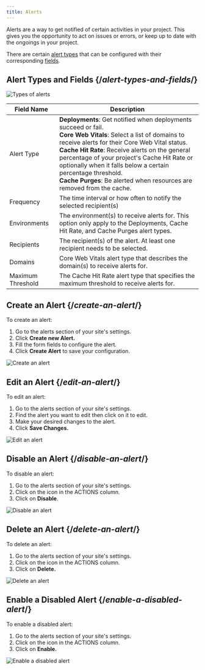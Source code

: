 ```yaml
---
title: Alerts
---
```


Alerts are a way to get notified of certain activities in your project.
This gives you the opportunity to act on issues or errors, or keep up to date with the ongoings in your project.

There are certain [alert types](#alert-types) that can be configured with their corresponding [fields](#fields).

## Alert Types and Fields {/*alert-types-and-fields*/}

![Types of alerts](/images/alerts/alert-types-fields.png)

| Field Name        | Description |
| ----------------- | ----------- |
| Alert Type        | **Deployments**: Get notified when deployments succeed or fail. <br/> **Core Web Vitals**: Select a list of domains to receive alerts for their Core Web Vital status. <br/> **Cache Hit Rate**: Receive alerts on the general percentage of your project's Cache Hit Rate or optionally when it falls below a certain percentage threshold. <br/> **Cache Purges**: Be alerted when resources are removed from the cache. |
| Frequency         | The time interval or how often to notify the selected recipient(s) |
| Environments      | The environment(s) to receive alerts for. This option only apply to the Deployments, Cache Hit Rate, and Cache Purges alert types. |
| Recipients        | The recipient(s) of the alert. At least one recipient needs to be selected. |
| Domains           | Core Web Vitals alert type that describes the domain(s) to receive alerts for. |
| Maximum Threshold | The Cache Hit Rate alert type that specifies the maximum threshold to receive alerts for.|

## Create an Alert {/*create-an-alert*/}

To create an alert:

1. Go to the alerts section of your site's settings.
2. Click **Create new Alert.**
3. Fill the form fields to configure the alert.
4. Click **Create Alert** to save your configuration.

![Create an alert](/images/alerts/create-alert.png)

## Edit an Alert {/*edit-an-alert*/}

To edit an alert:

1. Go to the alerts section of your site's settings.
2. Find the alert you want to edit then click on it to edit.
3. Make your desired changes to the alert.
4. Click **Save Changes.**

![Edit an alert](/images/alerts/edit-alert.png)

## Disable an Alert {/*disable-an-alert*/}

To disable an alert:

1. Go to the alerts section of your site's settings.
2. Click on the <GoKebabVertical className="inline-icon"/> icon in the ACTIONS column.
3. Click on **Disable**.

![Disable an alert](/images/alerts/disable-delete-alert.png)

## Delete an Alert {/*delete-an-alert*/}

To delete an alert:

1. Go to the alerts section of your site's settings.
2. Click on the <GoKebabVertical className="inline-icon"/> icon in the ACTIONS column.
3. Click on **Delete.**

![Delete an alert](/images/alerts/disable-delete-alert.png)

## Enable a Disabled Alert {/*enable-a-disabled-alert*/}

To enable a disabled alert:

1. Go to the alerts section of your site's settings.
2. Click on the <GoKebabVertical className="inline-icon"/> icon in the ACTIONS column.
3. Click on **Enable.**

![Enable a disabled alert](/images/alerts/enable-alert.png)